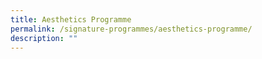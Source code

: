 ```yaml
---
title: Aesthetics Programme
permalink: /signature-programmes/aesthetics-programme/
description: ""
---
```

